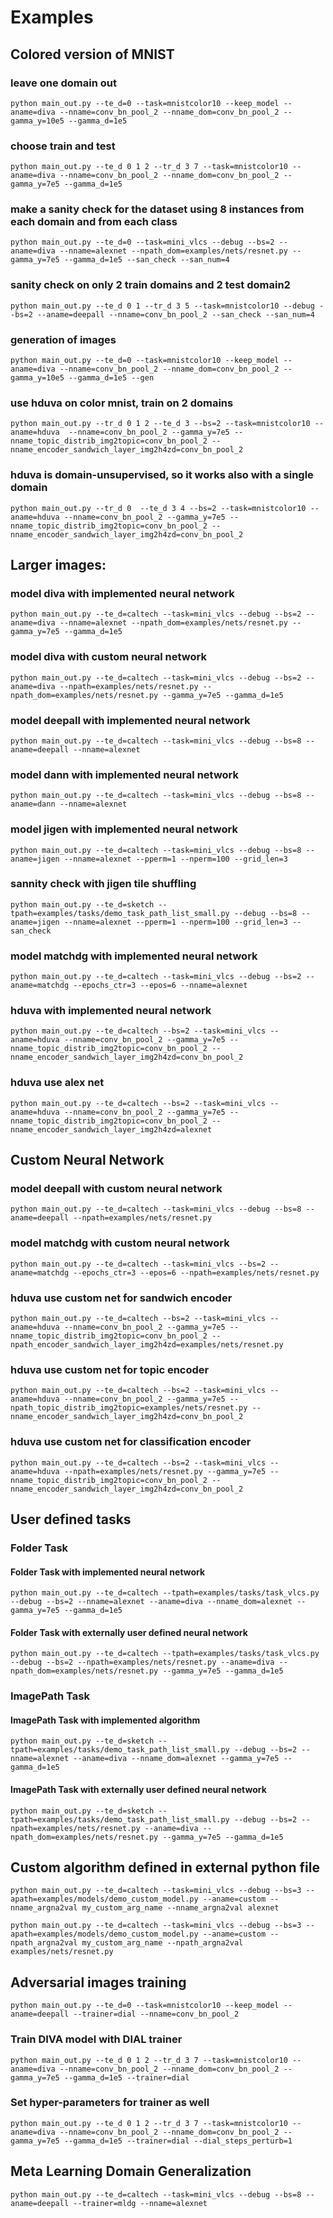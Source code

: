 # Examples

## Colored version of MNIST

### leave one domain out
```shell
python main_out.py --te_d=0 --task=mnistcolor10 --keep_model --aname=diva --nname=conv_bn_pool_2 --nname_dom=conv_bn_pool_2 --gamma_y=10e5 --gamma_d=1e5
```

### choose train and test
```shell
python main_out.py --te_d 0 1 2 --tr_d 3 7 --task=mnistcolor10 --aname=diva --nname=conv_bn_pool_2 --nname_dom=conv_bn_pool_2 --gamma_y=7e5 --gamma_d=1e5
```

### make a sanity check for the dataset using 8 instances from each domain and from each class
```shell
python main_out.py --te_d=0 --task=mini_vlcs --debug --bs=2 --aname=diva --nname=alexnet --npath_dom=examples/nets/resnet.py --gamma_y=7e5 --gamma_d=1e5 --san_check --san_num=4
```
### sanity check on only 2 train domains and 2 test domain2
```shell
python main_out.py --te_d 0 1 --tr_d 3 5 --task=mnistcolor10 --debug --bs=2 --aname=deepall --nname=conv_bn_pool_2 --san_check --san_num=4
```

### generation of images
```shell
python main_out.py --te_d=0 --task=mnistcolor10 --keep_model --aname=diva --nname=conv_bn_pool_2 --nname_dom=conv_bn_pool_2 --gamma_y=10e5 --gamma_d=1e5 --gen
```

### use hduva on color mnist, train on 2 domains
```shell
python main_out.py --tr_d 0 1 2 --te_d 3 --bs=2 --task=mnistcolor10 --aname=hduva  --nname=conv_bn_pool_2 --gamma_y=7e5 --nname_topic_distrib_img2topic=conv_bn_pool_2 --nname_encoder_sandwich_layer_img2h4zd=conv_bn_pool_2
```

### hduva is domain-unsupervised, so it works also with a single domain
```shell
python main_out.py --tr_d 0  --te_d 3 4 --bs=2 --task=mnistcolor10 --aname=hduva --nname=conv_bn_pool_2 --gamma_y=7e5 --nname_topic_distrib_img2topic=conv_bn_pool_2 --nname_encoder_sandwich_layer_img2h4zd=conv_bn_pool_2
```


## Larger images:

### model diva with implemented neural network
```shell
python main_out.py --te_d=caltech --task=mini_vlcs --debug --bs=2 --aname=diva --nname=alexnet --npath_dom=examples/nets/resnet.py --gamma_y=7e5 --gamma_d=1e5
```

### model diva with custom neural network
```shell
python main_out.py --te_d=caltech --task=mini_vlcs --debug --bs=2 --aname=diva --npath=examples/nets/resnet.py --npath_dom=examples/nets/resnet.py --gamma_y=7e5 --gamma_d=1e5
```

### model deepall with implemented neural network
```shell
python main_out.py --te_d=caltech --task=mini_vlcs --debug --bs=8 --aname=deepall --nname=alexnet
```

### model dann with implemented neural network
```shell
python main_out.py --te_d=caltech --task=mini_vlcs --debug --bs=8 --aname=dann --nname=alexnet
```

### model jigen with implemented neural network
```shell
python main_out.py --te_d=caltech --task=mini_vlcs --debug --bs=8 --aname=jigen --nname=alexnet --pperm=1 --nperm=100 --grid_len=3
```


### sannity check with jigen tile shuffling
```shell
python main_out.py --te_d=sketch --tpath=examples/tasks/demo_task_path_list_small.py --debug --bs=8 --aname=jigen --nname=alexnet --pperm=1 --nperm=100 --grid_len=3 --san_check
```

### model matchdg with implemented neural network
```shell
python main_out.py --te_d=caltech --task=mini_vlcs --debug --bs=2 --aname=matchdg --epochs_ctr=3 --epos=6 --nname=alexnet
```

### hduva with implemented neural network
```shell
python main_out.py --te_d=caltech --bs=2 --task=mini_vlcs --aname=hduva --nname=conv_bn_pool_2 --gamma_y=7e5 --nname_topic_distrib_img2topic=conv_bn_pool_2 --nname_encoder_sandwich_layer_img2h4zd=conv_bn_pool_2
```

### hduva use alex net
```shell
python main_out.py --te_d=caltech --bs=2 --task=mini_vlcs --aname=hduva --nname=conv_bn_pool_2 --gamma_y=7e5 --nname_topic_distrib_img2topic=conv_bn_pool_2 --nname_encoder_sandwich_layer_img2h4zd=alexnet
```


## Custom Neural Network

### model deepall with custom neural network
```shell
python main_out.py --te_d=caltech --task=mini_vlcs --debug --bs=8 --aname=deepall --npath=examples/nets/resnet.py
```

### model matchdg with custom neural network
```shell
python main_out.py --te_d=caltech --task=mini_vlcs --bs=2 --aname=matchdg --epochs_ctr=3 --epos=6 --npath=examples/nets/resnet.py
```

### hduva use custom net for sandwich encoder
```shell
python main_out.py --te_d=caltech --bs=2 --task=mini_vlcs --aname=hduva --nname=conv_bn_pool_2 --gamma_y=7e5 --nname_topic_distrib_img2topic=conv_bn_pool_2 --npath_encoder_sandwich_layer_img2h4zd=examples/nets/resnet.py
```

### hduva use custom net for topic encoder
```shell
python main_out.py --te_d=caltech --bs=2 --task=mini_vlcs --aname=hduva --nname=conv_bn_pool_2 --gamma_y=7e5 --npath_topic_distrib_img2topic=examples/nets/resnet.py --nname_encoder_sandwich_layer_img2h4zd=conv_bn_pool_2
```

### hduva use custom net for classification encoder
```shell
python main_out.py --te_d=caltech --bs=2 --task=mini_vlcs --aname=hduva --npath=examples/nets/resnet.py --gamma_y=7e5 --nname_topic_distrib_img2topic=conv_bn_pool_2 --nname_encoder_sandwich_layer_img2h4zd=conv_bn_pool_2
```


## User defined tasks

### Folder Task
#### Folder Task with implemented neural network
```shell
python main_out.py --te_d=caltech --tpath=examples/tasks/task_vlcs.py --debug --bs=2 --nname=alexnet --aname=diva --nname_dom=alexnet --gamma_y=7e5 --gamma_d=1e5
```

#### Folder Task with externally user defined neural network
```shell
python main_out.py --te_d=caltech --tpath=examples/tasks/task_vlcs.py --debug --bs=2 --npath=examples/nets/resnet.py --aname=diva --npath_dom=examples/nets/resnet.py --gamma_y=7e5 --gamma_d=1e5
```

### ImagePath Task
#### ImagePath Task with implemented algorithm
```shell
python main_out.py --te_d=sketch --tpath=examples/tasks/demo_task_path_list_small.py --debug --bs=2 --nname=alexnet --aname=diva --nname_dom=alexnet --gamma_y=7e5 --gamma_d=1e5
```

#### ImagePath Task with externally user defined neural network
```shell
python main_out.py --te_d=sketch --tpath=examples/tasks/demo_task_path_list_small.py --debug --bs=2 --npath=examples/nets/resnet.py --aname=diva --npath_dom=examples/nets/resnet.py --gamma_y=7e5 --gamma_d=1e5
```

## Custom algorithm defined in external python file
```shell
python main_out.py --te_d=caltech --task=mini_vlcs --debug --bs=3 --apath=examples/models/demo_custom_model.py --aname=custom --nname_argna2val my_custom_arg_name --nname_argna2val alexnet
```

```shell
python main_out.py --te_d=caltech --task=mini_vlcs --debug --bs=3 --apath=examples/models/demo_custom_model.py --aname=custom --npath_argna2val my_custom_arg_name --npath_argna2val examples/nets/resnet.py
```

## Adversarial images training
```shell
python main_out.py --te_d=0 --task=mnistcolor10 --keep_model --aname=deepall --trainer=dial --nname=conv_bn_pool_2
```
### Train DIVA model with DIAL trainer

```shell
python main_out.py --te_d 0 1 2 --tr_d 3 7 --task=mnistcolor10 --aname=diva --nname=conv_bn_pool_2 --nname_dom=conv_bn_pool_2 --gamma_y=7e5 --gamma_d=1e5 --trainer=dial
```
### Set hyper-parameters for trainer as well
```shell
python main_out.py --te_d 0 1 2 --tr_d 3 7 --task=mnistcolor10 --aname=diva --nname=conv_bn_pool_2 --nname_dom=conv_bn_pool_2 --gamma_y=7e5 --gamma_d=1e5 --trainer=dial --dial_steps_perturb=1
``` 

## Meta Learning Domain Generalization
```shell
python main_out.py --te_d=caltech --task=mini_vlcs --debug --bs=8 --aname=deepall --trainer=mldg --nname=alexnet
```
